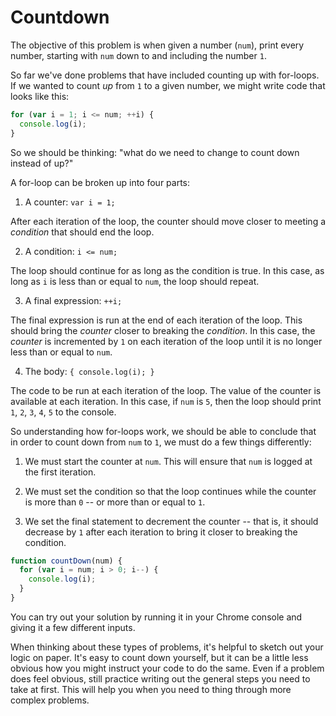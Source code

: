 # Countdown

The objective of this problem is when given a number (`num`), print every number, starting with `num` down to and including the number `1`.

So far we've done problems that have included counting up with for-loops. If we wanted to count _up_ from `1` to a given number, we might write code that looks like this:

```js
for (var i = 1; i <= num; ++i) {
  console.log(i);
}
```

So we should be thinking: "what do we need to change to count down instead of up?"

A for-loop can be broken up into four parts:

1. A counter: `var i = 1;`

After each iteration of the loop, the counter should move closer to meeting a _condition_ that should end the loop.

2. A condition: `i <= num;`

The loop should continue for as long as the condition is true. In this case, as long as `i` is less than or equal to `num`, the loop should repeat.

3. A final expression: `++i;`

The final expression is run at the end of each iteration of the loop. This should bring the _counter_ closer to breaking the _condition_. In this case, the _counter_ is incremented by `1` on each iteration of the loop until it is no longer less than or equal to `num`.

4. The body: `{ console.log(i); }`

The code to be run at each iteration of the loop. The value of the counter is available at each iteration. In this case, if `num` is `5`, then the loop should print `1`, `2`, `3`, `4`, `5` to the console.

So understanding how for-loops work, we should be able to conclude that in order to count down from `num` to `1`, we must do a few things differently:

1. We must start the counter at `num`. This will ensure that `num` is logged at the first iteration.

2. We must set the condition so that the loop continues while the counter is more than `0` -- or more than or equal to `1`.

3. We set the final statement to decrement the counter -- that is, it should decrease by `1` after each iteration to bring it closer to breaking the condition.

```js
function countDown(num) {
  for (var i = num; i > 0; i--) {
    console.log(i);
  }
}
```

You can try out your solution by running it in your Chrome console and giving it a few different inputs.

When thinking about these types of problems, it's helpful to sketch out your logic on paper. It's easy to count down yourself, but it can be a little less obvious how you might instruct your code to do the same. Even if a problem does feel obvious, still practice writing out the general steps you need to take at first. This will help you when you need to thing through more complex problems.
